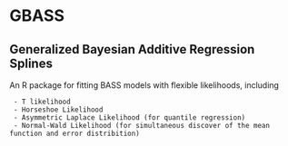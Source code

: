 
<!-- README.md is generated from README.Rmd. Please edit that file -->

# GBASS

## Generalized Bayesian Additive Regression Splines

An R package for fitting BASS models with flexible likelihoods,
including

``` 
 - T likelihood 
 - Horseshoe Likelihood
 - Asymmetric Laplace Likelihood (for quantile regression)
 - Normal-Wald Likelihood (for simultaneous discover of the mean function and error distribition)
```
